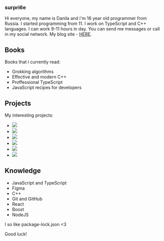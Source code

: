 ### surpri6e

Hi everyone, my name is Danila and i'm 16 year old programmer from Russia. I started programming from 11. I work on TypeScript and C++ languages. I can work 9-11 hours in day. You can send me messages or call in my social network. My blog site - [HERE](https://surblog.vercel.app/a/surpri6e).

## Books

Books that i currently read:

- Grokking algorithms
- Effective and modern C++
- Proffessional TypeScript
- JavaScript recipes for developers

## Projects

My interesting projects:

- [![](https://img.shields.io/badge/online-cinema?style=flat-square&color=000)](https://github.com/surpri6e/online-cinema)
- [![](https://img.shields.io/badge/bytes-transform?style=flat-square&logo=&logoColor=white&color=000)](https://github.com/surpri6e/bytes-transform)
- [![](https://img.shields.io/badge/blog-_?style=flat-square&logoColor=white&color=000)](https://github.com/surpri6e/blog)
- [![](https://img.shields.io/badge/redactor-_?style=flat-square&logoColor=white&color=000)](https://github.com/surpri6e/redactor)
- [![](https://img.shields.io/badge/telegram-bot?style=flat-square&logoColor=white&color=000)](https://github.com/surpri6e/telegram-bot)
- [![](https://img.shields.io/badge/notes-_?style=flat-square&logoColor=white&color=000)](https://github.com/surpri6e/notes)



## Knowledge

- JavaScript and TypeScript
- Figma
- C++
- Git and GitHub
- React
- Boost 
- NodeJS

I so like package-lock.json <3

Good luck!
